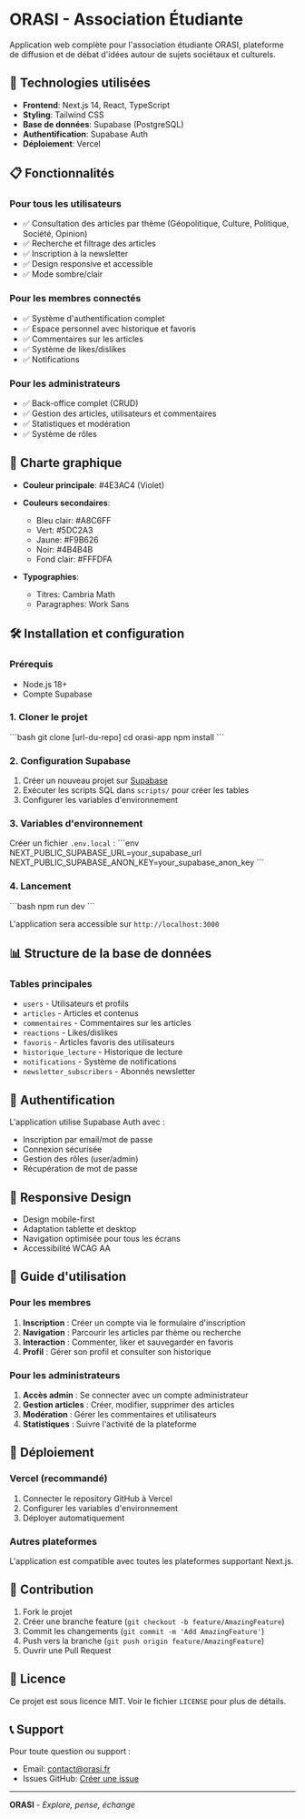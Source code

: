 # ORASI - Association Étudiante

Application web complète pour l'association étudiante ORASI, plateforme de diffusion et de débat d'idées autour de sujets sociétaux et culturels.

## 🚀 Technologies utilisées

- **Frontend**: Next.js 14, React, TypeScript
- **Styling**: Tailwind CSS
- **Base de données**: Supabase (PostgreSQL)
- **Authentification**: Supabase Auth
- **Déploiement**: Vercel

## 📋 Fonctionnalités

### Pour tous les utilisateurs
- ✅ Consultation des articles par thème (Géopolitique, Culture, Politique, Société, Opinion)
- ✅ Recherche et filtrage des articles
- ✅ Inscription à la newsletter
- ✅ Design responsive et accessible
- ✅ Mode sombre/clair

### Pour les membres connectés
- ✅ Système d'authentification complet
- ✅ Espace personnel avec historique et favoris
- ✅ Commentaires sur les articles
- ✅ Système de likes/dislikes
- ✅ Notifications

### Pour les administrateurs
- ✅ Back-office complet (CRUD)
- ✅ Gestion des articles, utilisateurs et commentaires
- ✅ Statistiques et modération
- ✅ Système de rôles

## 🎨 Charte graphique

- **Couleur principale**: #4E3AC4 (Violet)
- **Couleurs secondaires**: 
  - Bleu clair: #A8C6FF
  - Vert: #5DC2A3
  - Jaune: #F9B626
  - Noir: #4B4B4B
  - Fond clair: #FFFDFA

- **Typographies**:
  - Titres: Cambria Math
  - Paragraphes: Work Sans

## 🛠️ Installation et configuration

### Prérequis
- Node.js 18+
- Compte Supabase

### 1. Cloner le projet
\`\`\`bash
git clone [url-du-repo]
cd orasi-app
npm install
\`\`\`

### 2. Configuration Supabase
1. Créer un nouveau projet sur [Supabase](https://supabase.com)
2. Exécuter les scripts SQL dans `scripts/` pour créer les tables
3. Configurer les variables d'environnement

### 3. Variables d'environnement
Créer un fichier `.env.local` :
\`\`\`env
NEXT_PUBLIC_SUPABASE_URL=your_supabase_url
NEXT_PUBLIC_SUPABASE_ANON_KEY=your_supabase_anon_key
\`\`\`

### 4. Lancement
\`\`\`bash
npm run dev
\`\`\`

L'application sera accessible sur `http://localhost:3000`

## 📊 Structure de la base de données

### Tables principales
- `users` - Utilisateurs et profils
- `articles` - Articles et contenus
- `commentaires` - Commentaires sur les articles
- `reactions` - Likes/dislikes
- `favoris` - Articles favoris des utilisateurs
- `historique_lecture` - Historique de lecture
- `notifications` - Système de notifications
- `newsletter_subscribers` - Abonnés newsletter

## 🔐 Authentification

L'application utilise Supabase Auth avec :
- Inscription par email/mot de passe
- Connexion sécurisée
- Gestion des rôles (user/admin)
- Récupération de mot de passe

## 📱 Responsive Design

- Design mobile-first
- Adaptation tablette et desktop
- Navigation optimisée pour tous les écrans
- Accessibilité WCAG AA

## 🎯 Guide d'utilisation

### Pour les membres
1. **Inscription** : Créer un compte via le formulaire d'inscription
2. **Navigation** : Parcourir les articles par thème ou recherche
3. **Interaction** : Commenter, liker et sauvegarder en favoris
4. **Profil** : Gérer son profil et consulter son historique

### Pour les administrateurs
1. **Accès admin** : Se connecter avec un compte administrateur
2. **Gestion articles** : Créer, modifier, supprimer des articles
3. **Modération** : Gérer les commentaires et utilisateurs
4. **Statistiques** : Suivre l'activité de la plateforme

## 🚀 Déploiement

### Vercel (recommandé)
1. Connecter le repository GitHub à Vercel
2. Configurer les variables d'environnement
3. Déployer automatiquement

### Autres plateformes
L'application est compatible avec toutes les plateformes supportant Next.js.

## 🤝 Contribution

1. Fork le projet
2. Créer une branche feature (`git checkout -b feature/AmazingFeature`)
3. Commit les changements (`git commit -m 'Add AmazingFeature'`)
4. Push vers la branche (`git push origin feature/AmazingFeature`)
5. Ouvrir une Pull Request

## 📄 Licence

Ce projet est sous licence MIT. Voir le fichier `LICENSE` pour plus de détails.

## 📞 Support

Pour toute question ou support :
- Email: contact@orasi.fr
- Issues GitHub: [Créer une issue](https://github.com/orasi/issues)

---

**ORASI** - *Explore, pense, échange*
